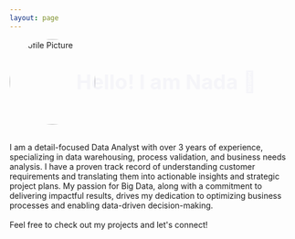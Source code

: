 ```yaml
---
layout: page
---
```

<div style="display: flex; align-items: center;">
    <img src="{{ '/asset/images/profile_pic1.jpg' | relative_url }}" alt="Profile Picture" style="width:150px; height:auto; border-radius: 50%;">
    <p class="animated-text" style="font-size: 36px; color: #000080; font-weight: bold; margin-left: 15px;">
        Hello! I am Nada 👋
      </p>
</div>

<style>
.animated-text {
    display: inline-block; /* To allow transformation */
    animation: slideIn 1s forwards; /* Animate the entire text */
}

/* Animation keyframes */
@keyframes slideIn {
    0% {
        transform: translateX(-50px); /* Start from the left */
        opacity: 0; /* Start invisible */
    }
    100% {
        transform: translateX(0); /* End at the original position */
        opacity: 1; /* Fully visible */
    }
}
</style>

<br>I am a detail-focused Data Analyst with over 3 years of experience, specializing in data warehousing, process validation, and business needs analysis. I have a proven track record of understanding customer requirements and translating them into actionable insights and strategic project plans. My passion for Big Data, along with a commitment to delivering impactful results, drives my dedication to optimizing business processes and enabling data-driven decision-making.
<br><br>Feel free to check out my projects and let's connect!
